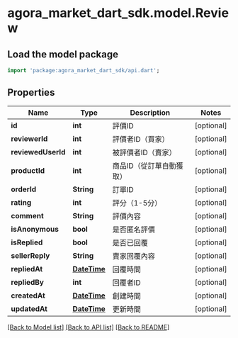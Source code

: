 # agora_market_dart_sdk.model.Review

## Load the model package
```dart
import 'package:agora_market_dart_sdk/api.dart';
```

## Properties
Name | Type | Description | Notes
------------ | ------------- | ------------- | -------------
**id** | **int** | 評價ID | [optional] 
**reviewerId** | **int** | 評價者ID（買家） | [optional] 
**reviewedUserId** | **int** | 被評價者ID（賣家） | [optional] 
**productId** | **int** | 商品ID（從訂單自動獲取） | [optional] 
**orderId** | **String** | 訂單ID | [optional] 
**rating** | **int** | 評分（1-5分） | [optional] 
**comment** | **String** | 評價內容 | [optional] 
**isAnonymous** | **bool** | 是否匿名評價 | [optional] 
**isReplied** | **bool** | 是否已回覆 | [optional] 
**sellerReply** | **String** | 賣家回覆內容 | [optional] 
**repliedAt** | [**DateTime**](DateTime.md) | 回覆時間 | [optional] 
**repliedBy** | **int** | 回覆者ID | [optional] 
**createdAt** | [**DateTime**](DateTime.md) | 創建時間 | [optional] 
**updatedAt** | [**DateTime**](DateTime.md) | 更新時間 | [optional] 

[[Back to Model list]](../README.md#documentation-for-models) [[Back to API list]](../README.md#documentation-for-api-endpoints) [[Back to README]](../README.md)


